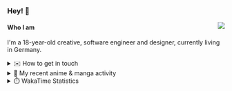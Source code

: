 ### Hey! 👋

[<img src="https://lanyard-profile-readme.vercel.app/api/228965621478588416" align="right">](https://discord.com/users/228965621478588416)

#### Who I am

I'm a 18-year-old creative, software engineer and designer, currently living in Germany.

<details>
  <summary>✉️ How to get in touch</summary>
  
> Sorted by how quickly you can expect a reply
- [Hit me up on Discord](https://discord.com/users/228965621478588416)
- [Hit me up on Twitter](https://twitter.com/cruggdev)
- [Send me a mail](mailto:me@crg.sh)
</details>


<details>
  <summary>🌸 My recent anime & manga activity</summary>
  
<!-- ANILIST_ACTIVITY:start -->

-   📺 Completed [Chainsaw Man](https://anilist.co/anime/127230) (18:06, 24 July 2024)
-   📺 Watched episode 9 - 11 of [Chainsaw Man](https://anilist.co/anime/127230) (17:39, 24 July 2024)
-   📺 Plans to watch [Just Because!](https://anilist.co/anime/98820) (21:27, 23 July 2024)
-   📺 Plans to watch [Akame ga Kill!](https://anilist.co/anime/20613) (21:26, 23 July 2024)
-   📺 Plans to watch [Days with My Stepsister](https://anilist.co/anime/152681) (17:13, 22 July 2024)

<!-- ANILIST_ACTIVITY:end -->
</details>

<details>
  <summary>⏱️ WakaTime Statistics</summary>

<!--START_SECTION:waka-->

```txt
From: 15 July 2024 - To: 22 July 2024

Svelte        3 hrs 40 mins   █████████▒░░░░░░░░░░░░░░░   37.46 %
TypeScript    2 hrs 5 mins    █████▒░░░░░░░░░░░░░░░░░░░   21.42 %
Sass          40 mins         █▓░░░░░░░░░░░░░░░░░░░░░░░   06.84 %
Image (svg)   35 mins         █▓░░░░░░░░░░░░░░░░░░░░░░░   06.06 %
Prisma        33 mins         █▒░░░░░░░░░░░░░░░░░░░░░░░   05.73 %
```

<!--END_SECTION:waka-->
</details>
